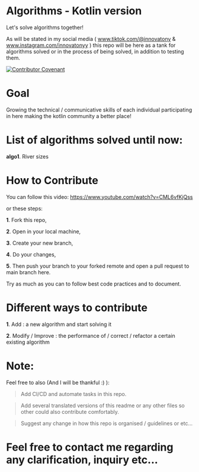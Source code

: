 # Algorithms - Kotlin version
Let's solve algorithms together!

As will be stated in my social media 
( www.tiktok.com/@innovatony & www.instagram.com/innovatonyy ) this repo will be
here as a tank for algorithms solved or in the process of being solved, in addition to testing them.

[![Contributor Covenant](https://img.shields.io/badge/Contributor%20Covenant-2.1-4baaaa.svg)](code_of_conduct.md)

# Goal

Growing the technical / communicative skills of each individual participating in here making the kotlin community a better place!


# List of algorithms solved until now:

**algo1**. River sizes

# How to Contribute

You can follow this video: https://www.youtube.com/watch?v=CML6vfKjQss

or these steps:

**1**. Fork this repo,

**2**. Open in your local machine,

**3**. Create your new branch,

**4**. Do your changes,

**5**. Then push your branch to your forked remote and open a pull request to main branch here. 

Try as much as you can to follow best code practices and to document. 

# Different ways to contribute

**1**. Add : a new algorithm and start solving it

**2**. Modify / Improve : the performance of / correct / refactor  a certain existing algorithm 


# Note:
Feel free to also (And I will be thankful :) ):
> Add CI/CD and automate tasks in this repo.

> Add several translated versions of this readme or any other files so other could also contribute comfortably.

> Suggest any change in how this repo is organised / guidelines or etc...






# Feel free to contact me regarding any clarification, inquiry etc...

